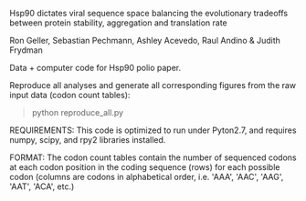 
Hsp90 dictates viral sequence space balancing the evolutionary tradeoffs between protein stability, aggregation and translation rate

Ron Geller, Sebastian Pechmann, Ashley Acevedo, Raul Andino & Judith Frydman


Data + computer code for Hsp90 polio paper. 

Reproduce all analyses and generate all corresponding figures from the raw input data (codon count tables):

> python reproduce_all.py 


REQUIREMENTS: 	This code is optimized to run under Pyton2.7, and requires numpy, scipy, and rpy2 libraries installed. 

FORMAT: 	The codon count tables contain the number of sequenced codons at each codon position in the coding sequence (rows)
		for each possible codon (columns are codons in alphabetical order, i.e. 'AAA', 'AAC', 'AAG', 'AAT', 'ACA', etc.)
